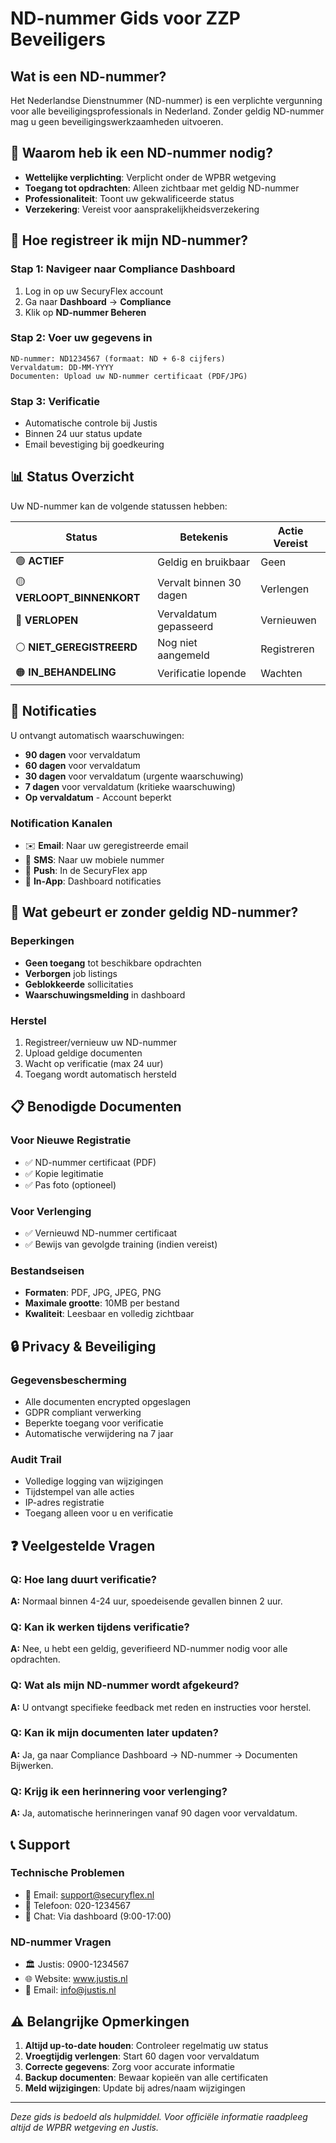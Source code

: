 # ND-nummer Gids voor ZZP Beveiligers

## Wat is een ND-nummer?

Het Nederlandse Dienstnummer (ND-nummer) is een verplichte vergunning voor alle beveiligingsprofessionals in Nederland. Zonder geldig ND-nummer mag u geen beveiligingswerkzaamheden uitvoeren.

## 🎯 Waarom heb ik een ND-nummer nodig?

- **Wettelijke verplichting**: Verplicht onder de WPBR wetgeving
- **Toegang tot opdrachten**: Alleen zichtbaar met geldig ND-nummer
- **Professionaliteit**: Toont uw gekwalificeerde status
- **Verzekering**: Vereist voor aansprakelijkheidsverzekering

## 📝 Hoe registreer ik mijn ND-nummer?

### Stap 1: Navigeer naar Compliance Dashboard

1. Log in op uw SecuryFlex account
2. Ga naar **Dashboard** → **Compliance**
3. Klik op **ND-nummer Beheren**

### Stap 2: Voer uw gegevens in

```
ND-nummer: ND1234567 (formaat: ND + 6-8 cijfers)
Vervaldatum: DD-MM-YYYY
Documenten: Upload uw ND-nummer certificaat (PDF/JPG)
```

### Stap 3: Verificatie

- Automatische controle bij Justis
- Binnen 24 uur status update
- Email bevestiging bij goedkeuring

## 📊 Status Overzicht

Uw ND-nummer kan de volgende statussen hebben:

| Status | Betekenis | Actie Vereist |
|--------|-----------|---------------|
| 🟢 **ACTIEF** | Geldig en bruikbaar | Geen |
| 🟡 **VERLOOPT_BINNENKORT** | Vervalt binnen 30 dagen | Verlengen |
| 🔴 **VERLOPEN** | Vervaldatum gepasseerd | Vernieuwen |
| ⚪ **NIET_GEREGISTREERD** | Nog niet aangemeld | Registreren |
| 🟠 **IN_BEHANDELING** | Verificatie lopende | Wachten |

## 🔔 Notificaties

U ontvangt automatisch waarschuwingen:

- **90 dagen** voor vervaldatum
- **60 dagen** voor vervaldatum
- **30 dagen** voor vervaldatum (urgente waarschuwing)
- **7 dagen** voor vervaldatum (kritieke waarschuwing)
- **Op vervaldatum** - Account beperkt

### Notification Kanalen

- ✉️ **Email**: Naar uw geregistreerde email
- 📱 **SMS**: Naar uw mobiele nummer
- 🔔 **Push**: In de SecuryFlex app
- 📧 **In-App**: Dashboard notificaties

## 🚫 Wat gebeurt er zonder geldig ND-nummer?

### Beperkingen

- **Geen toegang** tot beschikbare opdrachten
- **Verborgen** job listings
- **Geblokkeerde** sollicitaties
- **Waarschuwingsmelding** in dashboard

### Herstel

1. Registreer/vernieuw uw ND-nummer
2. Upload geldige documenten
3. Wacht op verificatie (max 24 uur)
4. Toegang wordt automatisch hersteld

## 📋 Benodigde Documenten

### Voor Nieuwe Registratie

- ✅ ND-nummer certificaat (PDF)
- ✅ Kopie legitimatie
- ✅ Pas foto (optioneel)

### Voor Verlenging

- ✅ Vernieuwd ND-nummer certificaat
- ✅ Bewijs van gevolgde training (indien vereist)

### Bestandseisen

- **Formaten**: PDF, JPG, JPEG, PNG
- **Maximale grootte**: 10MB per bestand
- **Kwaliteit**: Leesbaar en volledig zichtbaar

## 🔒 Privacy & Beveiliging

### Gegevensbescherming

- Alle documenten encrypted opgeslagen
- GDPR compliant verwerking
- Beperkte toegang voor verificatie
- Automatische verwijdering na 7 jaar

### Audit Trail

- Volledige logging van wijzigingen
- Tijdstempel van alle acties
- IP-adres registratie
- Toegang alleen voor u en verificatie

## ❓ Veelgestelde Vragen

### Q: Hoe lang duurt verificatie?
**A:** Normaal binnen 4-24 uur, spoedeisende gevallen binnen 2 uur.

### Q: Kan ik werken tijdens verificatie?
**A:** Nee, u hebt een geldig, geverifieerd ND-nummer nodig voor alle opdrachten.

### Q: Wat als mijn ND-nummer wordt afgekeurd?
**A:** U ontvangt specifieke feedback met reden en instructies voor herstel.

### Q: Kan ik mijn documenten later updaten?
**A:** Ja, ga naar Compliance Dashboard → ND-nummer → Documenten Bijwerken.

### Q: Krijg ik een herinnering voor verlenging?
**A:** Ja, automatische herinneringen vanaf 90 dagen voor vervaldatum.

## 📞 Support

### Technische Problemen

- 📧 Email: support@securyflex.nl
- 📱 Telefoon: 020-1234567
- 💬 Chat: Via dashboard (9:00-17:00)

### ND-nummer Vragen

- 🏛️ Justis: 0900-1234567
- 🌐 Website: www.justis.nl
- 📧 Email: info@justis.nl

## ⚠️ Belangrijke Opmerkingen

1. **Altijd up-to-date houden**: Controleer regelmatig uw status
2. **Vroegtijdig verlengen**: Start 60 dagen voor vervaldatum
3. **Correcte gegevens**: Zorg voor accurate informatie
4. **Backup documenten**: Bewaar kopieën van alle certificaten
5. **Meld wijzigingen**: Update bij adres/naam wijzigingen

---

*Deze gids is bedoeld als hulpmiddel. Voor officiële informatie raadpleeg altijd de WPBR wetgeving en Justis.*